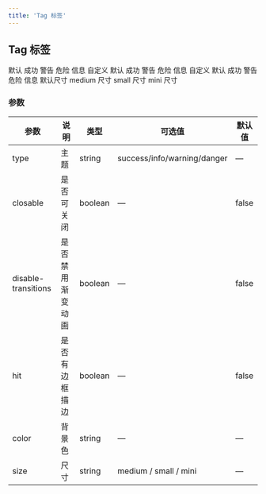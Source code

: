```yaml
---
title: 'Tag 标签'
---
```


## Tag 标签

<demo-block title="主题颜色" desc="使用 <code>type</code> 属性来改变标签的主题颜色，也可以通过 <code>color</code> 属性来自定义背景色。">
  <template slot="demoContent">
    <qb-tag>默认</qb-tag>
    <qb-tag type="success" style="margin-left:10px">成功</qb-tag>
    <qb-tag type="warning" style="margin-left:10px">警告</qb-tag>
    <qb-tag type="danger" style="margin-left:10px">危险</qb-tag>
    <qb-tag type="info" style="margin-left:10px">信息</qb-tag>
    <qb-tag color="#edd3ed" style="margin-left:10px">自定义</qb-tag>
  </template>

  <highlight-code slot="codeText" lang="html">
    <qb-tag>默认</qb-tag>
    <qb-tag type="success">成功</qb-tag>
    <qb-tag type="warning">警告</qb-tag>
    <qb-tag type="danger">危险</qb-tag>
    <qb-tag type="info">信息</qb-tag>
    <qb-tag color="#edd3ed">自定义</qb-tag>
  </highlight-code>
</demo-block>

<demo-block title="边框描边" desc="使用 hit 属性来添加边框描边，这是一个 Boolean 属性。">
  <template slot="demoContent">
    <qb-tag style="margin-left:10px">默认无描边</qb-tag>
    <qb-tag hit style="margin-left:10px">添加描边</qb-tag>
    <qb-tag type="success" style="margin-left:10px">默认无描边</qb-tag>
    <qb-tag hit type="success" style="margin-left:10px">添加描边</qb-tag>
    <qb-tag type="danger" style="margin-left:10px">默认无描边</qb-tag>
    <qb-tag hit type="danger" style="margin-left:10px">添加描边</qb-tag>
  </template>

  <highlight-code slot="codeText" lang="html">
    <qb-tag>默认</qb-tag>
    <qb-tag type="success">成功</qb-tag>
    <qb-tag type="warning">警告</qb-tag>
    <qb-tag type="danger">危险</qb-tag>
    <qb-tag type="info">信息</qb-tag>
    <qb-tag color="#edd3ed">自定义</qb-tag>
  </highlight-code>
</demo-block>

<demo-block title="可关闭" desc="使用 <code>closable</code> 属性来决定是否显示关闭按钮，这是一个 Boolean 值。">
  <template slot="demoContent">
    <qb-tag closable>默认</qb-tag>
    <qb-tag type="success" closable style="margin-left:10px">成功</qb-tag>
    <qb-tag type="warning" closable style="margin-left:10px">警告</qb-tag>
    <qb-tag type="danger" closable style="margin-left:10px">危险</qb-tag>
    <qb-tag type="info" closable style="margin-left:10px">信息</qb-tag>
  </template>

  <highlight-code slot="codeText" lang="html">
    <qb-tag closable>默认</qb-tag>
    <qb-tag type="success" closable>成功</qb-tag>
    <qb-tag type="warning" closable>警告</qb-tag>
    <qb-tag type="danger" closable>危险</qb-tag>
    <qb-tag type="info" closable>信息</qb-tag>
  </highlight-code>
</demo-block>

<demo-block title="尺寸大小" desc="使用 <code>size</code> 属性来改变标签的大小，除默认尺寸外还有三种尺寸大小：<code>medium</code>、 <code>small</code> 、<code>mini</code>.">
  <template slot="demoContent">
    <qb-tag closable>默认尺寸</qb-tag>
    <qb-tag closable size="medium" style="margin-left:10px">medium 尺寸</qb-tag>
    <qb-tag closable size="small" style="margin-left:10px">small 尺寸</qb-tag>
    <qb-tag closable size="mini" style="margin-left:10px">mini 尺寸</qb-tag>
  </template>

  <highlight-code slot="codeText" lang="html">
    <qb-tag closable>默认尺寸</qb-tag>
    <qb-tag closable size="medium">medium 尺寸</qb-tag>
    <qb-tag closable size="small">small 尺寸</qb-tag>
    <qb-tag closable size="mini">mini 尺寸</qb-tag>
  </highlight-code>
</demo-block>

### 参数

| 参数                | 说明             | 类型    | 可选值                      | 默认值 |
| ------------------- | ---------------- | ------- | --------------------------- | ------ |
| type                | 主题             | string  | success/info/warning/danger | —      |
| closable            | 是否可关闭       | boolean | —                           | false  |
| disable-transitions | 是否禁用渐变动画 | boolean | —                           | false  |
| hit                 | 是否有边框描边   | boolean | —                           | false  |
| color               | 背景色           | string  | —                           | —      |
| size                | 尺寸             | string  | medium / small / mini       | —      |
